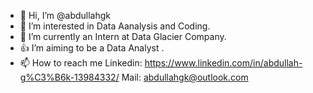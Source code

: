 - 👋 Hi, I’m @abdullahgk
- 👀 I’m interested in Data Aanalysis and Coding.
- 🌱 I’m currently an Intern at Data Glacier Company.
- 👍 I’m aiming to be a Data Analyst .
- 📫 How to reach me Linkedin: https://www.linkedin.com/in/abdullah-g%C3%B6k-13984332/
Mail: abdullahgk@outlook.com

<!---
abdullahgk/abdullahgk is a ✨ special ✨ repository because its `README.md` (this file) appears on your GitHub profile.
You can click the Preview link to take a look at your changes.
--->

